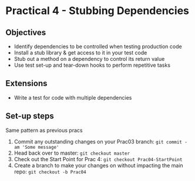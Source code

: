# Practical 4 - Stubbing Dependencies

## Objectives
* Identify dependencies to be controlled when testing production code
* Install a stub library & get access to it in your test code
* Stub out a method on a dependency to control its return value
* Use test set-up and tear-down hooks to perform repetitive tasks

## Extensions
* Write a test for code with multiple dependencies

## Set-up steps
Same pattern as previous pracs
1. Commit any outstanding changes on your Prac03 branch: `git commit -am 'Some message'`
1. Head back over to master: `git checkout master`
1. Check out the Start Point for Prac 4: `git checkout Prac04-StartPoint`
1. Create a branch to make your changes on without impacting the main repo: `git checkout -b Prac04`

